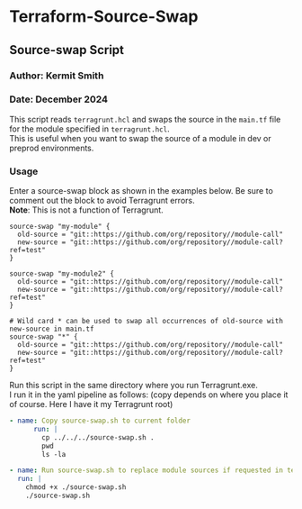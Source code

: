 # Terraform-Source-Swap


## Source-swap Script

### Author: Kermit Smith
### Date: December 2024

This script reads `terragrunt.hcl` and swaps the source in the `main.tf` file for the module specified in `terragrunt.hcl`.  
This is useful when you want to swap the source of a module in dev or preprod environments.

### Usage
Enter a source-swap block as shown in the examples below. Be sure to comment out the block to avoid Terragrunt errors.  
**Note**: This is not a function of Terragrunt.

```hcl
source-swap "my-module" {
  old-source = "git::https://github.com/org/repository//module-call"
  new-source = "git::https://github.com/org/repository//module-call?ref=test"
}

source-swap "my-module2" {
  old-source = "git::https://github.com/org/repository//module-call"
  new-source = "git::https://github.com/org/repository//module-call?ref=test"
}

# Wild card * can be used to swap all occurrences of old-source with new-source in main.tf
source-swap "*" {
  old-source = "git::https://github.com/org/repository//module-call"
  new-source = "git::https://github.com/org/repository//module-call?ref=test"
}
```

Run this script in the same directory where you run Terragrunt.exe.  
I run it in the yaml pipeline as follows: (copy depends on where you place it of course. Here I have it my Terragrunt root)
```yaml
- name: Copy source-swap.sh to current folder
      run: |
        cp ../../../source-swap.sh .
        pwd
        ls -la

- name: Run source-swap.sh to replace module sources if requested in terragrunt.hcl
  run: |
    chmod +x ./source-swap.sh
    ./source-swap.sh
```
